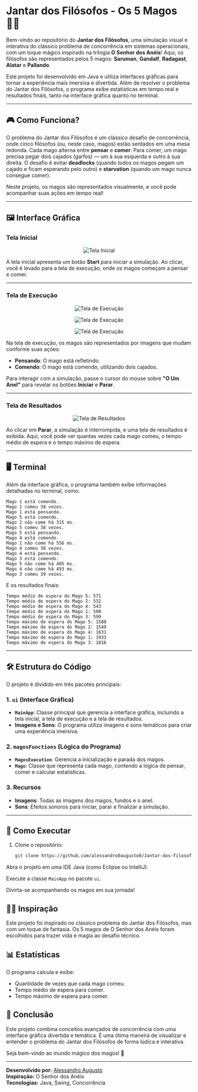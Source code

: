 # Jantar dos Filósofos - Os 5 Magos 🧙‍♂️

Bem-vindo ao repositório do **Jantar dos Filósofos**, uma simulação visual e interativa do clássico problema de concorrência em sistemas operacionais, com um toque mágico inspirado na trilogia **O Senhor dos Anéis**! Aqui, os filósofos são representados pelos 5 magos: **Saruman**, **Gandalf**, **Radagast**, **Alatar** e **Pallando**.

Este projeto foi desenvolvido em Java e utiliza interfaces gráficas para tornar a experiência mais imersiva e divertida. Além de resolver o problema do Jantar dos Filósofos, o programa exibe estatísticas em tempo real e resultados finais, tanto na interface gráfica quanto no terminal.

---

## 🎮 Como Funciona?

O problema do Jantar dos Filósofos é um clássico desafio de concorrência, onde cinco filósofos (ou, neste caso, magos) estão sentados em uma mesa redonda. Cada mago alterna entre **pensar** e **comer**. Para comer, um mago precisa pegar dois cajados (garfos) — um à sua esquerda e outro à sua direita. O desafio é evitar **deadlocks** (quando todos os magos pegam um cajado e ficam esperando pelo outro) e **starvation** (quando um mago nunca consegue comer).

Neste projeto, os magos são representados visualmente, e você pode acompanhar suas ações em tempo real!

---

## 🖼️ Interface Gráfica

### Tela Inicial
<p align="center">
  <img src="https://github.com/user-attachments/assets/55c877b3-5d30-4df9-b7a3-6002f67837c5" alt="Tela Inicial">
</p>

A tela inicial apresenta um botão **Start** para iniciar a simulação. Ao clicar, você é levado para a tela de execução, onde os magos começam a pensar e comer.

---

### Tela de Execução
<p align="center">
  <img src="https://github.com/user-attachments/assets/80678b01-e9bd-445c-92c2-f877cef10a4a" alt="Tela de Execução">
</p>
<p align="center">
  <img src="https://github.com/user-attachments/assets/d2acae21-66f1-42cf-8068-c058de4a7c18" alt="Tela de Execução">
</p>
<p align="center">
  <img src="https://github.com/user-attachments/assets/ffa4e7ba-b024-47d1-9388-cfbee6e89328" alt="Tela de Execução">
</p>

Na tela de execução, os magos são representados por imagens que mudam conforme suas ações:
- **Pensando**: O mago está refletindo.
- **Comendo**: O mago está comendo, utilizando dois cajados.

Para interagir com a simulação, passe o cursor do mouse sobre **"O Um Anel"** para revelar os botões **Iniciar** e **Parar**.

---

### Tela de Resultados
<p align="center">
  <img src="https://github.com/user-attachments/assets/ffc550df-14bb-4846-b134-75dac03a4841" alt="Tela de Resultados">
</p>

Ao clicar em **Parar**, a simulação é interrompida, e uma tela de resultados é exibida. Aqui, você pode ver quantas vezes cada mago comeu, o tempo médio de espera e o tempo máximo de espera.

---


## 🖥️ Terminal

Além da interface gráfica, o programa também exibe informações detalhadas no terminal, como:

```plaintext
Mago 1 está comendo.
Mago 1 comeu 38 vezes.
Mago 1 está pensando.
Mago 5 está comendo.
Mago 2 não come há 315 ms.
Mago 5 comeu 38 vezes.
Mago 5 está pensando.
Mago 4 está comendo.
Mago 1 não come há 556 ms.
Mago 4 comeu 38 vezes.
Mago 4 está pensando.
Mago 3 está comendo.
Mago 5 não come há 405 ms.
Mago 4 não come há 493 ms.
Mago 3 comeu 39 vezes.
```

E os resultados finais:

```plaintext
Tempo médio de espera do Mago 5: 571
Tempo médio de espera do Mago 2: 532
Tempo médio de espera do Mago 4: 543
Tempo médio de espera do Mago 1: 500
Tempo médio de espera do Mago 3: 599
Tempo máximo de espera do Mago 5: 1580
Tempo máximo de espera do Mago 2: 1549
Tempo máximo de espera do Mago 4: 1631
Tempo máximo de espera do Mago 1: 1933
Tempo máximo de espera do Mago 3: 1816
```


---

## 🛠️ Estrutura do Código

O projeto é dividido em três pacotes principais:

### 1. **`ui` (Interface Gráfica)**
- **`MainApp`**: Classe principal que gerencia a interface gráfica, incluindo a tela inicial, a tela de execução e a tela de resultados.
- **Imagens e Sons**: O programa utiliza imagens e sons temáticos para criar uma experiência imersiva.

### 2. **`magosFunctions` (Lógica do Programa)**
- **`MagosExecution`**: Gerencia a inicialização e parada dos magos.
- **`Mago`**: Classe que representa cada mago, contendo a lógica de pensar, comer e calcular estatísticas.

### 3. **Recursos**
- **Imagens**: Todas as imagens dos magos, fundos e o anel.
- **Sons**: Efeitos sonoros para iniciar, parar e finalizar a simulação.

---

## 🎯 Como Executar

1. Clone o repositório:
   ```bash
   git clone https://github.com/alessandro0augusto0/Jantar-dos-filosofos.git

Abra o projeto em uma IDE Java (como Eclipse ou IntelliJ).

Execute a classe `MainApp` no pacote `ui`.

Divirta-se acompanhando os magos em sua jornada!

## 🧙‍♂️ Inspiração
Este projeto foi inspirado no clássico problema do Jantar dos Filósofos, mas com um toque de fantasia. Os 5 magos de O Senhor dos Anéis foram escolhidos para trazer vida e magia ao desafio técnico.

## 📊 Estatísticas
O programa calcula e exibe:
- Quantidade de vezes que cada mago comeu.
- Tempo médio de espera para comer.
- Tempo máximo de espera para comer.

## 🎉 Conclusão
Este projeto combina conceitos avançados de concorrência com uma interface gráfica divertida e temática. É uma ótima maneira de visualizar e entender o problema do Jantar dos Filósofos de forma lúdica e interativa.

Seja bem-vindo ao mundo mágico dos magos! 🌟

---

**Desenvolvido por:** [Alessandro Augusto](https://github.com/alessandro0augusto0)  
**Inspiração:** O Senhor dos Anéis  
**Tecnologias:** Java, Swing, Concorrência
